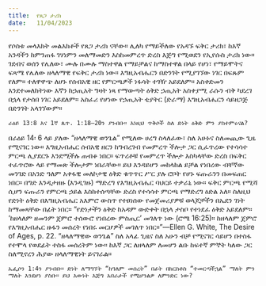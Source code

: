 ```yaml
---
title:  የጸጋ ታሪክ
date:   11/04/2023
---
```


የሶስቱ መላእክት መልእክቶች የጸጋ ታሪክ ናቸው። ሊለካ የማይችለው የአዳኙ ፍቅር ታሪክ፣ ከእኛ አንዳችን ከምንጠፋ ገሃነምን መለማመድን እስከመምረጥ ድረስ እጅግ የሚወደን የኢየሱስ ታሪክ ነው። ገደብና ወሰን የሌለው፣ ሙሉ በሙሉ ማስተዋል የማይቻልና ከማስተዋል በላይ የሆነ፣ የማይሞትና ፍጻሜ የሌለው ዘላለማዊ የፍቅር ታሪክ ነው። እግዚአብሔርን በድንገት የሚያገኘው ነገር በፍጹም የለም። ተለዋዋጭ ለሆኑ የሰብአዊ ዘር የምርጫዎች ነፋሳት ተገዥ አይደለም። አስቀድመን እንደተመለከትነው እኛን ከኃጢአት ግዛት ነጻ የማውጣት ዕቅድ ኃጢአት አስቀያሚ ራሱን ብቅ ካደረገ በኋላ የታሰበ ነገር አይደለም። አስፈሪ የሆነው የኃጢአት ቲያትር (ድራማ) እግዚአብሔርን ሳይዘጋጅ በድንገት አላገኘውም።

`ራዕይ 13:8 እና 1ኛ ጴጥ. 1:18–20ን ያንብቡ። እነዚህ ጥቅሶች ስለ ድነት ዕቅድ ምን ያስተምሩናል?`

በራዕይ 14፡ 6 ላይ ያለው “ዘላለማዊ ወንጌል” የሚለው ሀረግ ስላለፈው፣ ስለ አሁኑና ስለመጪው ጊዜ የሚናገር ነው። እግዚአብሔር ሰብአዊ ዘርን ከግብረገብ የመምረጥ ችሎታ ጋር ሲፈጥረው የተሳሳተ ምርጫ ሊያደርጉ እንደሚችሉ ጠብቆ ነበር። ፍጥረቶቹ የመምረጥ ችሎታ እስካላቸው ድረስ በፍቅር ተፈጥሮው ላይ የማመጽ ችሎታም ነበራቸው። ይህ እንዳይሆን መከላከል ይቻል የነበረው ብቸኛው መንገድ በአንድ ዓለም አቀፋዊ መለኮታዊ ዕቅድ ቁጥጥር ሥር ያሉ ሮቦት የሆኑ ፍጡራንን በመፍጠር ነበር። በግድ እንዲታዘዙ (እንዲገዙ) ማድረግ የእግዚአብሔር ባህርይ ተቃራኒ ነው። ፍቅር ምርጫ የሚሻ ሲሆን ፍጡራን የምርጫ ኃይል እስከተሰጣቸው ድረስ የተሳሳተ ምርጫ የማድረግ ዕድል አለ። ስለዚህ የድነት ዕቅድ በእግዚአብሔር አእምሮ ውስጥ የተፀነሰው የመጀመሪያዎቹ ወላጆቻችን በኤደን ገነት ከማመጻቸው በፊት ነበር። “የድነታችን ዕቅድ ከአዳም ውድቀት በኋላ ታስቦ የተነደፈ ዕቅድ አይደለም። ‘ከዘላለም ዘመንም ጀምሮ ተሰውሮ የነበረው ምስጢር’ መገለጥ ነው (ሮሜ 16:25)። ከዘላለም ጀምሮ የእግዚአብሔር ዙፋን መሰረት የነበሩ መርሆዎች መገለጥ ነበር።”—Ellen G. White, The Desire of Ages, p. 22. “ዘላለማዊው ወንጌል” ስለ አላፊ ጊዜና ስለ አሁን ብቻ የሚናገር ሳይሆን በተስፋ የተሞላ የወደፊት ተስፋ መሰረትም ነው። ከእኛ ጋር ለዘላለም ለመሆን ልቡ ከፍተኛ ምኞት ካለው ጋር ስለሚኖረን ሕያው ዘላለማዊነት ይናገራል።

`ኤፌሶን 1:4ን ያንብቡ። ድነት ለማግኘት “ከዓለም መሰረት” በፊት በክርስቶስ “ተመርጣችኋል” ማለት ምን ማለት እንደሆነ ያስቡ። ይህ እውነት እጅግ አበራታች የሚሆንልዎ ለምንድር ነው?`